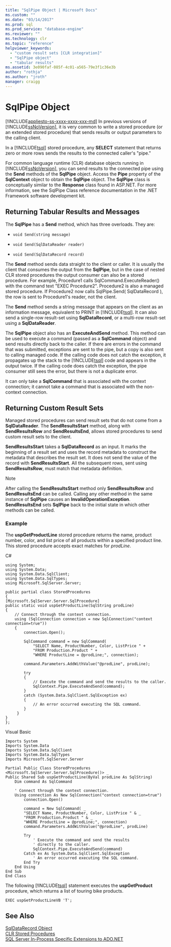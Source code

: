 ```yaml
---
title: "SqlPipe Object | Microsoft Docs"
ms.custom: ""
ms.date: "03/14/2017"
ms.prod: sql
ms.prod_service: "database-engine"
ms.reviewer: ""
ms.technology: clr
ms.topic: "reference"
helpviewer_keywords: 
  - "custom result sets [CLR integration]"
  - "SqlPipe object"
  - "tabular results"
ms.assetid: 3e090faf-085f-4c01-a565-79e3f1c36e3b
author: "rothja"
ms.author: "jroth"
manager: craigg
---
```

# SqlPipe Object
[!INCLUDE[appliesto-ss-xxxx-xxxx-xxx-md](../../includes/appliesto-ss-xxxx-xxxx-xxx-md.md)]
  In previous versions of [!INCLUDE[ssNoVersion](../../includes/ssnoversion-md.md)], it is very common to write a stored procedure (or an extended stored procedure) that sends results or output parameters to the calling client.  
  
 In a [!INCLUDE[tsql](../../includes/tsql-md.md)] stored procedure, any **SELECT** statement that returns zero or more rows sends the results to the connected caller's "pipe."  
  
 For common language runtime (CLR) database objects running in [!INCLUDE[ssNoVersion](../../includes/ssnoversion-md.md)], you can send results to the connected pipe using the **Send** methods of the **SqlPipe** object. Access the **Pipe** property of the **SqlContext** object to obtain the **SqlPipe** object. The **SqlPipe** class is conceptually similar to the **Response** class found in ASP.NET. For more information, see the SqlPipe Class reference documentation in the .NET Framework software development kit.  
  
## Returning Tabular Results and Messages  
 The **SqlPipe** has a **Send** method, which has three overloads. They are:  
  
-   `void Send(string message)`  
  
-   `void Send(SqlDataReader reader)`  
  
-   `void Send(SqlDataRecord record)`  
  
 The **Send** method sends data straight to the client or caller. It is usually the client that consumes the output from the **SqlPipe**, but in the case of nested CLR stored procedures the output consumer can also be a stored procedure. For example, Procedure1 calls SqlCommand.ExecuteReader() with the command text "EXEC Procedure2". Procedure2 is also a managed stored procedure. If Procedure2 now calls SqlPipe.Send( SqlDataRecord ), the row is sent to Procedure1's reader, not the client.  
  
 The **Send** method sends a string message that appears on the client as an information message, equivalent to PRINT in [!INCLUDE[tsql](../../includes/tsql-md.md)]. It can also send a single-row result-set using **SqlDataRecord**, or a multi-row result-set using a **SqlDataReader**.  
  
 The **SqlPipe** object also has an **ExecuteAndSend** method. This method can be used to execute a command (passed as a **SqlCommand** object) and send results directly back to the caller. If there are errors in the command that was submitted, exceptions are sent to the pipe, but a copy is also sent to calling managed code. If the calling code does not catch the exception, it propagates up the stack to the [!INCLUDE[tsql](../../includes/tsql-md.md)] code and appears in the output twice. If the calling code does catch the exception, the pipe consumer still sees the error, but there is not a duplicate error.  
  
 It can only take a **SqlCommand** that is associated with the context connection; it cannot take a command that is associated with the non-context connection.  
  
## Returning Custom Result Sets  
 Managed stored procedures can send result sets that do not come from a **SqlDataReader**. The **SendResultsStart** method, along with **SendResultsRow** and **SendResultsEnd**, allows stored procedures to send custom result sets to the client.  
  
 **SendResultsStart** takes a **SqlDataRecord** as an input. It marks the beginning of a result set and uses the record metadata to construct the metadata that describes the result set. It does not send the value of the record with **SendResultsStart**. All the subsequent rows, sent using **SendResultsRow**, must match that metadata definition.  
  
> [!NOTE]  
>  After calling the **SendResultsStart** method only **SendResultsRow** and **SendResultsEnd** can be called. Calling any other method in the same instance of **SqlPipe** causes an **InvalidOperationException**. **SendResultsEnd** sets **SqlPipe** back to the initial state in which other methods can be called.  
  
### Example  
 The **uspGetProductLine** stored procedure returns the name, product number, color, and list price of all products within a specified product line. This stored procedure accepts exact matches for *prodLine*.  
  
 C#  
  
```  
using System;  
using System.Data;  
using System.Data.SqlClient;  
using System.Data.SqlTypes;  
using Microsoft.SqlServer.Server;  
  
public partial class StoredProcedures  
{  
[Microsoft.SqlServer.Server.SqlProcedure]  
public static void uspGetProductLine(SqlString prodLine)  
{  
    // Connect through the context connection.  
    using (SqlConnection connection = new SqlConnection("context connection=true"))  
    {  
        connection.Open();  
  
        SqlCommand command = new SqlCommand(  
            "SELECT Name, ProductNumber, Color, ListPrice " +  
            "FROM Production.Product " +   
            "WHERE ProductLine = @prodLine;", connection);  
  
        command.Parameters.AddWithValue("@prodLine", prodLine);  
  
        try  
        {  
            // Execute the command and send the results to the caller.  
            SqlContext.Pipe.ExecuteAndSend(command);  
        }  
        catch (System.Data.SqlClient.SqlException ex)  
        {  
            // An error occurred executing the SQL command.  
        }  
     }  
}  
};  
```  
  
 Visual Basic  
  
```  
Imports System  
Imports System.Data  
Imports System.Data.SqlClient  
Imports System.Data.SqlTypes  
Imports Microsoft.SqlServer.Server  
  
Partial Public Class StoredProcedures  
<Microsoft.SqlServer.Server.SqlProcedure()> _  
Public Shared Sub uspGetProductLine(ByVal prodLine As SqlString)  
    Dim command As SqlCommand  
  
    ' Connect through the context connection.  
    Using connection As New SqlConnection("context connection=true")  
        connection.Open()  
  
        command = New SqlCommand( _  
        "SELECT Name, ProductNumber, Color, ListPrice " & _  
        "FROM Production.Product " & _  
        "WHERE ProductLine = @prodLine;", connection)  
        command.Parameters.AddWithValue("@prodLine", prodLine)  
  
        Try  
            ' Execute the command and send the results   
            ' directly to the caller.  
            SqlContext.Pipe.ExecuteAndSend(command)  
        Catch ex As System.Data.SqlClient.SqlException  
            ' An error occurred executing the SQL command.  
        End Try  
    End Using  
End Sub  
End Class  
```  
  
 The following [!INCLUDE[tsql](../../includes/tsql-md.md)] statement executes the **uspGetProduct** procedure, which returns a list of touring bike products.  
  
```  
EXEC uspGetProductLineVB 'T';  
```  
  
## See Also  
 [SqlDataRecord Object](../../relational-databases/clr-integration-data-access-in-process-ado-net/sqldatarecord-object.md)   
 [CLR Stored Procedures](http://msdn.microsoft.com/library/bbdd51b2-a9b4-4916-ba6f-7957ac6c3f33)   
 [SQL Server In-Process Specific Extensions to ADO.NET](../../relational-databases/clr-integration-data-access-in-process-ado-net/sql-server-in-process-specific-extensions-to-ado-net.md)  
  
  
